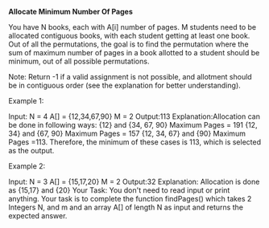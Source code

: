 **Allocate Minimum Number Of Pages**

You have N books, each with A[i] number of pages. M students need to be allocated contiguous books, with each student getting at least one book.
Out of all the permutations, the goal is to find the permutation where the sum of maximum number of pages in a book allotted to a student should be minimum, out of all possible permutations.

Note: Return -1 if a valid assignment is not possible, and allotment should be in contiguous order (see the explanation for better understanding).

 

Example 1:

Input:
N = 4
A[] = {12,34,67,90}
M = 2
Output:113
Explanation:Allocation can be done in 
following ways:
{12} and {34, 67, 90} Maximum Pages = 191
{12, 34} and {67, 90} Maximum Pages = 157
{12, 34, 67} and {90} Maximum Pages =113.
Therefore, the minimum of these cases is 113,
which is selected as the output.

Example 2:

Input:
N = 3
A[] = {15,17,20}
M = 2
Output:32
Explanation: Allocation is done as
{15,17} and {20}
Your Task:
You don't need to read input or print anything. Your task is to complete the function findPages() which takes 2 Integers N, and m and an array A[] of length N as input and returns the expected answer.

